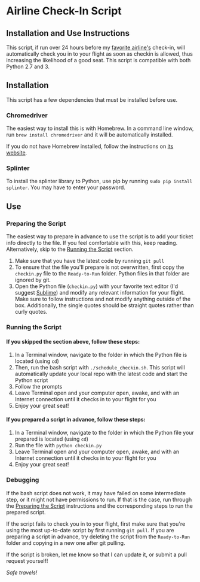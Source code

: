# Airline Check-In Script
## Installation and Use Instructions

This script, if run over 24 hours before my [favorite airline's](https://www.southwest.com/) check-in, will automatically check you in to your flight as soon as checkin is allowed, thus increasing the likelihood of a good seat. This script is compatible with both Python 2.7 and 3.

## Installation
This script has a few dependencies that must be installed before use.

### Chromedriver
The easiest way to install this is with Homebrew. In a command line window, run `brew install chromedriver` and it will be automatically installed.

If you do not have Homebrew installed, follow the instructions on [its website](https://brew.sh/ "Homebrew").

### Splinter
To install the splinter library to Python, use pip by running `sudo pip install splinter`. You may have to enter your password.

## Use
### <a name="prepare"></a>Preparing the Script
The easiest way to prepare in advance to use the script is to add your ticket info directly to the file. If you feel comfortable with this, keep reading. Alternatively, skip to the [Running the Script](#run) section.

1. Make sure that you have the latest code by running `git pull`
2. To ensure that the file you'll prepare is not overwritten, first copy the `checkin.py` file to the `Ready-to-Run` folder. Python files in that folder are ignored by git.
3. Open the Python file (`checkin.py`) with your favorite text editor (I'd suggest [Sublime](https://www.sublimetext.com/ "Sublime Text")) and modify any relevant information for your flight. Make sure to follow instructions and not modify anything outside of the box. Additionally, the single quotes should be straight quotes rather than curly quotes.

### <a name="run"></a>Running the Script
#### If you skipped the section above, follow these steps:

1. In a Terminal window, navigate to the folder in which the Python file is located (using `cd`)
2. Then, run the bash script with `./schedule_checkin.sh`. This script will automatically update your local repo with the latest code and start the Python script
3. Follow the prompts
4. Leave Terminal open and your computer open, awake, and with an Internet connection until it checks in to your flight for you
5. Enjoy your great seat!

#### If you prepared a script in advance, follow these steps:

1. In a Terminal window, navigate to the folder in which the Python file your prepared is located (using `cd`)
2. Run the file with `python checkin.py`
3. Leave Terminal open and your computer open, awake, and with an Internet connection until it checks in to your flight for you
4. Enjoy your great seat!

### Debugging
If the bash script does not work, it may have failed on some intermediate step, or it might not have permissions to run. If that is the case, run through the [Preparing the Script](#prepare) instructions and the corresponding steps to run the prepared script.

If the script fails to check you in to your flight, first make sure that you're using the most up-to-date script by first running `git pull`. If you are preparing a script in advance, try deleting the script from the `Ready-to-Run` folder and copying in a new one after git pulling.

If the script is broken, let me know so that I can update it, or submit a pull request yourself!

*Safe travels!*
